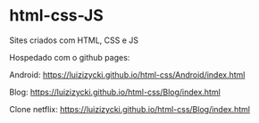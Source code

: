 # html-css-JS
Sites criados com HTML, CSS e JS

Hospedado com o github pages:

Android: https://luizizycki.github.io/html-css/Android/index.html

Blog: https://luizizycki.github.io/html-css/Blog/index.html

Clone netflix: https://luizizycki.github.io/html-css/Blog/index.html

